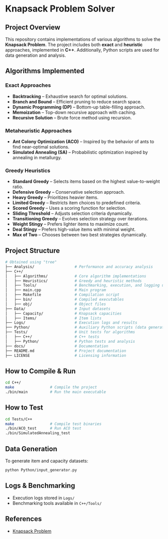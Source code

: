 # Knapsack Problem Solver

## Project Overview
This repository contains implementations of various algorithms to solve the **Knapsack Problem**. The project includes both **exact** and **heuristic** approaches, implemented in **C++**. Additionally, Python scripts are used for data generation and analysis.

## Algorithms Implemented
### **Exact Approaches**
- **Backtracking** – Exhaustive search for optimal solutions.
- **Branch and Bound** – Efficient pruning to reduce search space.
- **Dynamic Programming (DP)** – Bottom-up table-filling approach.
- **Memoization** – Top-down recursive approach with caching.
- **Recursive Solution** – Brute force method using recursion.

### **Metaheuristic Approaches**
- **Ant Colony Optimization (ACO)** – Inspired by the behavior of ants to find near-optimal solutions.
- **Simulated Annealing (SA)** – Probabilistic optimization inspired by annealing in metallurgy.

### **Greedy Heuristics**
- **Standard Greedy** – Selects items based on the highest value-to-weight ratio.
- **Defensive Greedy** – Conservative selection approach.
- **Heavy Greedy** – Prioritizes heavier items.
- **Limited Greedy** – Restricts item choices to predefined criteria.
- **Scored Greedy** – Uses a scoring function for selection.
- **Sliding Threshold** – Adjusts selection criteria dynamically.
- **Transitioning Greedy** – Evolves selection strategy over iterations.
- **Weight Stingy** – Prefers lighter items to maximize count.
- **Deal Stingy** – Prefers high-value items with minimal weight.
- **Max of Two** – Chooses between two best strategies dynamically.

## Project Structure
```sh
# Obtained using "tree"
├── Analysis/                  # Performance and accuracy analysis
├── C++/
│   ├── Algorithms/            # Core algorithm implementations
│   ├── Heuristics/            # Greedy and heuristic methods
│   ├── Tools/                 # Benchmarking, execution, and logging utilities
│   ├── main.cpp               # Main program
│   ├── Makefile               # Compilation script
│   ├── bin/                   # Compiled executables
│   ├── obj/                   # Object files
├── Data/                      # Input datasets
│   ├── Capacity/              # Knapsack capacities
│   ├── Items/                 # Item lists
├── Logs/                      # Execution logs and results
├── Python/                    # Auxiliary Python scripts (data generation, cleanup)
├── Tests/                     # Unit tests for algorithms
│   ├── C++/                   # C++ tests
│   ├── Python/                # Python tests and analysis
├── docs/                      # Documentation
├── README.md                  # Project documentation
├── LICENSE                    # Licensing information
```
## How to Compile & Run
```sh
cd C++/
make                # Compile the project
./bin/main          # Run the main executable
```

## How to Test
```sh
cd Tests/C++
make                # Compile test binaries
./bin/ACO_test      # Run ACO test
./bin/SimulatedAnnealing_test
```

## Data Generation
To generate item and capacity datasets:
```sh
python Python/input_generator.py
```

## Logs & Benchmarking
- Execution logs stored in `Logs/`
- Benchmarking tools available in `C++/Tools/`

## References
- [Knapsack Problem](https://en.wikipedia.org/wiki/Knapsack_problem)
